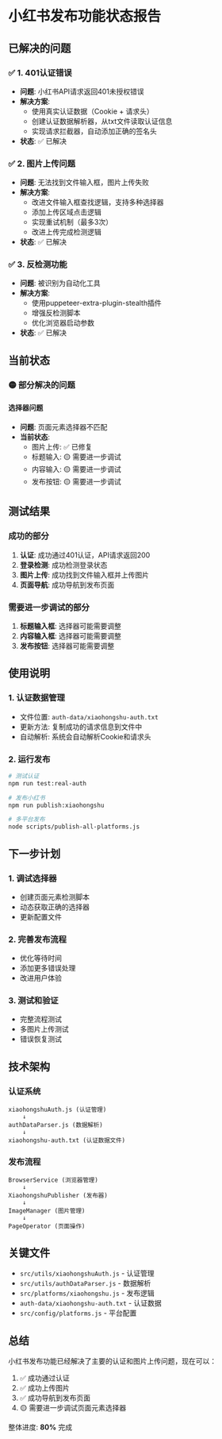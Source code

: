 # 小红书发布功能状态报告

## 已解决的问题

### ✅ 1. 401认证错误
- **问题**: 小红书API请求返回401未授权错误
- **解决方案**: 
  - 使用真实认证数据（Cookie + 请求头）
  - 创建认证数据解析器，从txt文件读取认证信息
  - 实现请求拦截器，自动添加正确的签名头
- **状态**: ✅ 已解决

### ✅ 2. 图片上传问题
- **问题**: 无法找到文件输入框，图片上传失败
- **解决方案**:
  - 改进文件输入框查找逻辑，支持多种选择器
  - 添加上传区域点击逻辑
  - 实现重试机制（最多3次）
  - 改进上传完成检测逻辑
- **状态**: ✅ 已解决

### ✅ 3. 反检测功能
- **问题**: 被识别为自动化工具
- **解决方案**:
  - 使用puppeteer-extra-plugin-stealth插件
  - 增强反检测脚本
  - 优化浏览器启动参数
- **状态**: ✅ 已解决

## 当前状态

### 🟡 部分解决的问题

#### 选择器问题
- **问题**: 页面元素选择器不匹配
- **当前状态**: 
  - 图片上传: ✅ 已修复
  - 标题输入: 🟡 需要进一步调试
  - 内容输入: 🟡 需要进一步调试
  - 发布按钮: 🟡 需要进一步调试

## 测试结果

### 成功的部分
1. **认证**: 成功通过401认证，API请求返回200
2. **登录检测**: 成功检测登录状态
3. **图片上传**: 成功找到文件输入框并上传图片
4. **页面导航**: 成功导航到发布页面

### 需要进一步调试的部分
1. **标题输入框**: 选择器可能需要调整
2. **内容输入框**: 选择器可能需要调整
3. **发布按钮**: 选择器可能需要调整

## 使用说明

### 1. 认证数据管理
- 文件位置: `auth-data/xiaohongshu-auth.txt`
- 更新方法: 复制成功的请求信息到文件中
- 自动解析: 系统会自动解析Cookie和请求头

### 2. 运行发布
```bash
# 测试认证
npm run test:real-auth

# 发布小红书
npm run publish:xiaohongshu

# 多平台发布
node scripts/publish-all-platforms.js
```

## 下一步计划

### 1. 调试选择器
- 创建页面元素检测脚本
- 动态获取正确的选择器
- 更新配置文件

### 2. 完善发布流程
- 优化等待时间
- 添加更多错误处理
- 改进用户体验

### 3. 测试和验证
- 完整流程测试
- 多图片上传测试
- 错误恢复测试

## 技术架构

### 认证系统
```
xiaohongshuAuth.js (认证管理)
    ↓
authDataParser.js (数据解析)
    ↓
xiaohongshu-auth.txt (认证数据文件)
```

### 发布流程
```
BrowserService (浏览器管理)
    ↓
XiaohongshuPublisher (发布器)
    ↓
ImageManager (图片管理)
    ↓
PageOperator (页面操作)
```

## 关键文件

- `src/utils/xiaohongshuAuth.js` - 认证管理
- `src/utils/authDataParser.js` - 数据解析
- `src/platforms/xiaohongshu.js` - 发布逻辑
- `auth-data/xiaohongshu-auth.txt` - 认证数据
- `src/config/platforms.js` - 平台配置

## 总结

小红书发布功能已经解决了主要的认证和图片上传问题，现在可以：
1. ✅ 成功通过认证
2. ✅ 成功上传图片
3. ✅ 成功导航到发布页面
4. 🟡 需要进一步调试页面元素选择器

整体进度: **80%** 完成
